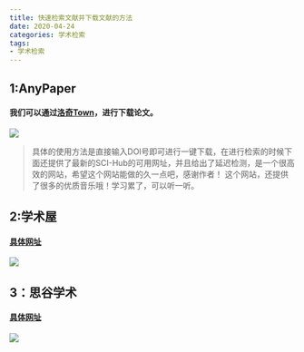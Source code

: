```yaml
---
title: 快速检索文献并下载文献的方法
date: 2020-04-24
categories: 学术检索
tags: 
- 学术检索
---
```

## 1:AnyPaper
#### 我们可以通过[洛奇Town](https://ifish.fun/paper/search)，进行下载论文。
![](https://gitee.com/justin2/pic/raw/master/20200423174843.png)
>具体的使用方法是直接输入DOI号即可进行一键下载，在进行检索的时候下面还提供了最新的SCI-Hub的可用网址，并且给出了延迟检测，是一个很高效的网站，希望这个网站能做的久一点吧，感谢作者！
>这个网站，还提供了很多的优质音乐哦！学习累了，可以听一听。
## 2:学术屋
#### [具体网址](http://sci.xueshuwu.cn/)
![](https://gitee.com/justin2/pic/raw/master/20200423174559.png)
## 3：思谷学术
#### [具体网址](https://siguso.com/google/)
![](https://gitee.com/justin2/pic/raw/master/20200423174756.png)



